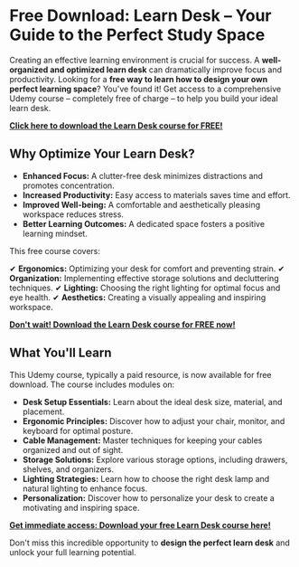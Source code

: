 # Free Download: Learn Desk – Your Guide to the Perfect Study Space

Creating an effective learning environment is crucial for success. A **well-organized and optimized learn desk** can dramatically improve focus and productivity. Looking for a **free way to learn how to design your own perfect learning space**? You've found it! Get access to a comprehensive Udemy course – completely free of charge – to help you build your ideal learn desk.

[**Click here to download the Learn Desk course for FREE!**](https://udemywork.com/learn-desk)

## Why Optimize Your Learn Desk?

*   **Enhanced Focus:** A clutter-free desk minimizes distractions and promotes concentration.
*   **Increased Productivity:** Easy access to materials saves time and effort.
*   **Improved Well-being:** A comfortable and aesthetically pleasing workspace reduces stress.
*   **Better Learning Outcomes:** A dedicated space fosters a positive learning mindset.

This free course covers:

✔ **Ergonomics:** Optimizing your desk for comfort and preventing strain.
✔ **Organization:** Implementing effective storage solutions and decluttering techniques.
✔ **Lighting:** Choosing the right lighting for optimal focus and eye health.
✔ **Aesthetics:** Creating a visually appealing and inspiring workspace.

[**Don't wait! Download the Learn Desk course for FREE now!**](https://udemywork.com/learn-desk)

## What You'll Learn

This Udemy course, typically a paid resource, is now available for free download. The course includes modules on:

*   **Desk Setup Essentials:** Learn about the ideal desk size, material, and placement.
*   **Ergonomic Principles:** Discover how to adjust your chair, monitor, and keyboard for optimal posture.
*   **Cable Management:** Master techniques for keeping your cables organized and out of sight.
*   **Storage Solutions:** Explore various storage options, including drawers, shelves, and organizers.
*   **Lighting Strategies:** Learn how to choose the right desk lamp and natural lighting to enhance focus.
*   **Personalization:** Discover how to personalize your desk to create a motivating and inspiring space.

[**Get immediate access: Download your free Learn Desk course here!**](https://udemywork.com/learn-desk)

Don't miss this incredible opportunity to **design the perfect learn desk** and unlock your full learning potential.
